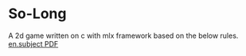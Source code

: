 # So-Long
A 2d game written on c with mlx framework based on the below rules.
[en.subject PDF](en.subject.pdf)
